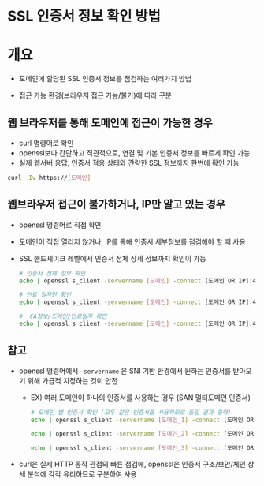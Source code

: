 # SSL 인증서 정보 확인 방법

# 개요 
- 도메인에 할당된 SSL 인증서 정보를 점검하는 여러가지 방법

- 접근 가능 환경(브라우저 접근 가능/불가)에 따라 구분


## 웹 브라우저를 통해 도메인에 접근이 가능한 경우
- curl 명령어로 확인
- openssl보다 간단하고 직관적으로, 연결 및 기본 인증서 정보를 빠르게 확인 가능
- 실제 웹서버 응답, 인증서 적용 상태와 간략한 SSL 정보까지 한번에 확인 가능

```sh
curl -Iv https://[도메인]
```

## 웹브라우저 접근이 불가하거나, IP만 알고 있는 경우
- openssl 명령어로 직접 확인
- 도메인이 직접 열리지 않거나, IP를 통해 인증서 세부정보를 점검해야 할 때 사용
- SSL 핸드셰이크 레벨에서 인증서 전체 상세 정보까지 확인이 가능

    ```sh
    # 인증서 전체 정보 확인
    echo | openssl s_client -servername [도메인] -connect [도메인 OR IP]:443 2>/dev/null | openssl x509 -noout -text    

    # 만료 일자만 확인 
    echo | openssl s_client -servername [도메인] -connect [도메인 OR IP]:443 2>/dev/null | openssl x509 -noout -enddate 

    #  CA정보/도메인/만료일자 확인
    echo | openssl s_client -servername [도메인] -connect [도메인 OR IP]:443 2>/dev/null | openssl x509 -noout -text | egrep '(After|Issuer:|Subject:)'
    ```

## 참고
- openssl 명령어에서 `-servername` 은 SNI 기반 환경에서 원하는 인증서를 받아오기 위해 가급적 지정하는 것이 안전
    - EX) 여러 도메인이 하나의 인증서를 사용하는 경우 (SAN 멀티도메인 인증서)
        ```sh
        # 도메인 별 인증서 확인 (모두 같은 인증서를 사용하므로 동일 결과 출력)
        echo | openssl s_client -servername [도메인_1] -connect [도메인 OR IP]:443 2>/dev/null | openssl x509 -noout -text    

        echo | openssl s_client -servername [도메인_2] -connect [도메인 OR IP]:443 2>/dev/null | openssl x509 -noout -text    

        echo | openssl s_client -servername [도메인_3] -connect [도메인 OR IP]:443 2>/dev/null | openssl x509 -noout -text 
        ```           

- curl은 실제 HTTP 동작 관점의 빠른 점검에, openssl은 인증서 구조/보안/체인 상세 분석에 각각 유리하므로 구분하여 사용